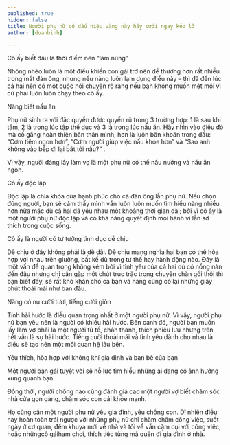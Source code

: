 ```yaml
---
published: true
hidden: false
title: Người phụ nữ có dấu hiệu vàng này hãy cưới ngay kẻo lỡ
author: [doanbinh]

---
```


Cô ấy biết đâu là thời điểm nên “làm nũng”

Nhõng nhẽo luôn là một điều khiến con gái trở nên dễ thương hơn rất nhiều trong mắt đàn ông, nhưng nếu nàng luôn lạm dụng điều này – thì đã đến lúc cả hai nên có một cuộc nói chuyện rõ ràng nếu bạn không muốn mệt mỏi vì cứ phải luôn luôn chạy theo cô ấy.

Nàng biết nấu ăn

Phụ nữ sinh ra với đặc quyền được quyến rũ trong 3 trường hợp: 1 là sau khi tắm, 2 là trong lúc tập thể dục và 3 là trong lúc nấu ăn. Hãy nhìn vào điều đó mà cố gắng hoàn thiện bản thân mình, hơn là luôn băn khoăn trong đầu: “Cơm tiệm ngon hơn”, “Cơm người giúp việc nấu khỏe hơn” và “Sao anh không vào bếp đi lại bắt tôi nấu?” .

Vì vậy, người đáng lấy làm vợ là một phụ nữ có thể nấu nướng và nấu ăn ngon.

Cô ấy độc lập

Độc lập là chìa khóa của hạnh phúc cho cả đàn ông lẫn phụ nữ. Nếu chọn đúng người, bạn sẽ cảm thấy mình vẫn luôn luôn muốn tìm hiểu nàng nhiều hơn nữa mặc dù cả hai đã yêu nhau một khoảng thời gian dài; bởi vì cô ấy là một người phụ nữ độc lập và có khả năng quyết định mọi hành vi lẫn sở thích trong cuộc sống.

Cô ấy là người có tư tưởng tình dục dễ chịu

Dễ chịu ở đây không phải là dễ dãi. Dễ chịu mang nghĩa hai bạn có thể hòa hợp với nhau trên giường, bất kể dù trong tư thế hay hành động nào. Đây là một vấn đề quan trọng không kém bởi vì tình yêu của cả hai dù có nồng nàn đến đâu nhưng chỉ cần gặp một chút trục trặc trong chuyện chăn gối thôi thì bạn biết đấy, sẽ rất khó khăn cho cả bạn và nàng cùng có lại những giây phút thoải mái như ban đầu.

Nàng có nụ cười tươi, tiếng cười giòn

Tính hài hước là điều quan trọng nhất ở một người phụ nữ. Vì vậy, người phụ nữ bạn yêu nên là người có khiếu hài hước. Bên cạnh đó, người bạn muốn lấy làm vợ phải là một người tử tế, chân thành, thích phiêu lưu nhưng trên hết vẫn là sự hài hước. Tiếng cười thoải mái và tình yêu dành cho nhau là điều sẽ tạo nên một mối quan hệ lâu bền.

Yêu thích, hòa hợp với không khí gia đình và bạn bè của bạn

Một người bạn gái tuyệt vời sẽ nỗ lực tìm hiểu những ai đang có ảnh hưởng xung quanh bạn.

Đồng thời, người chồng nào cũng đánh giá cao một người vợ biết chăm sóc nhà cửa gọn gàng, chăm sóc con cái khỏe mạnh.

Họ cũng cần một người phụ nữ yêu gia đình, yêu chồng con. Dĩ nhiên điều này hoàn toàn trái ngược với những phụ nữ chỉ chăm chăm công việc, suốt ngày ở cơ quan, đêm khuya mới về nhà và tối về vẫn cặm cụi với công việc; hoặc nhữngcô gáiham chơi, thích tiệc tùng mà quên đi gia đình ở nhà.